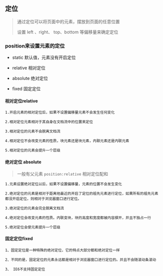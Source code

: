 ## 定位 
> 通过定位可以将页面中的元素，摆放到页面的任意位置
>
> 设置 left 、right、 top、bottom 等偏移量来确定定位

### position来设置元素的定位

- static         默认值，元素没有开启定位

- relative     相对定位

- absolute   绝对定位

- fixed         固定定位

 

#### 相对定位relative

	1.开启元素的相对定位后，如果不设置偏移量元素不会发生任何变化
	
	2.相对定位元素相对于其自身在文档流中的位置来定位
	
	3.相对定位的元素不会脱离文档流
	
	4.相对定位不会改变元素的性质，块元素还是块元素，内联元素还是内联元素
	
	5.相对定位的元素会提升一个层级

#### 绝对定位 absolute  

> 一般有父元素 `position:relative`  相对定位配和

```
1.元素设置绝对定位以后，如果不设置偏移量，元素的位置不会发生变化

2.绝对定位的元素是相对于距离他最近的开启了定位的祖先元素进行定位，如果所有的祖先元素都没开启定位，则相对于浏览器窗口进行定位。

3.绝对定位的元素会完全脱离文档流

4.绝对定位会改变元素的性质。内联变块，块的高度和宽度都被内容撑开，并且不独占一行

5.绝对定位会使元素提升一个层级
```

#### 固定定位fixed 

```
1、固定定位是一种特殊的绝对定位，它的特点大部分都和绝对定位一样

2、不同的是，固定定位的元素永远都是相对于浏览器窗口进行定位的。并且不会随滚动条滚动

3、 IE6不支持固定定位
```

